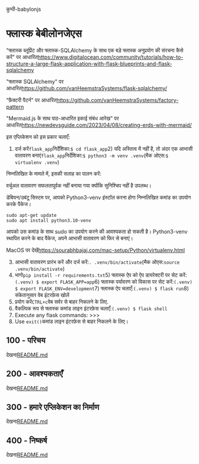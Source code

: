 कुप्पी-babylonjs

# फ्लास्क बेबीलोनजेएस

"फ्लास्क ब्लूप्रिंट और फ्लास्क-SQLAlchemy के साथ एक बड़े फ्लास्क अनुप्रयोग की संरचना कैसे करें" पर आधारित<https://www.digitalocean.com/community/tutorials/how-to-structure-a-large-flask-application-with-flask-blueprints-and-flask-sqlalchemy>

"फ्लास्क SQLAlchemy" पर आधारित<https://github.com/vanHeemstraSystems/flask-sqlalchemy/>

"फ़ैक्टरी पैटर्न" पर आधारित<https://github.com/vanHeemstraSystems/factory-pattern>

"Mermaid.js के साथ पाठ-आधारित इकाई संबंध आरेख" पर आधारित<https://newdevsguide.com/2023/04/08/creating-erds-with-mermaid/>

इस एप्लिकेशन को इस प्रकार चलाएँ:

1) दर्ज करें`flask_app`निर्देशिका:`$ cd flask_app`2) यदि अस्तित्व में नहीं है, तो अंदर एक आभासी वातावरण बनाएं`flask_app`निर्देशिका:`$ python3 -m venv .venv`(मैक ओएस:`$ virtualenv .venv`)

निम्नलिखित के मामले में, इसकी सलाह का पालन करें:

वर्चुअल वातावरण सफलतापूर्वक नहीं बनाया गया क्योंकि सुनिश्चिप नहीं है
उपलब्ध।

डेबियन/उबंटू सिस्टम पर, आपको Python3-venv इंस्टॉल करना होगा
निम्नलिखित कमांड का उपयोग करके पैकेज।

    sudo apt-get update
    sudo apt install python3.10-venv

आपको उस कमांड के साथ sudo का उपयोग करने की आवश्यकता हो सकती है।  Python3-venv स्थापित करने के बाद
पैकेज, अपने आभासी वातावरण को फिर से बनाएं।

MacOS पर देखें<https://sourabhbajaj.com/mac-setup/Python/virtualenv.html>

3) आभासी वातावरण प्रारंभ करें और दर्ज करें:`. .venv/bin/activate`(मैक ओएस:`source .venv/bin/activate`)
4) भागो`pip install -r requirements.txt`5) फ्लास्क ऐप को ऐप डायरेक्टरी पर सेट करें:`(.venv) $ export FLASK_APP=app`6) फ्लास्क पर्यावरण को विकास पर सेट करें:`(.venv) $ export FLASK_ENV=development`7) फ्लास्क ऐप चलाएँ:`(.venv) $ flask run`8) संकेतानुसार वेब इंटरफ़ेस खोलें
9) प्रयोग करें`CTRL+c`वेब सर्वर से बाहर निकलने के लिए.
10) वैकल्पिक रूप से फ्लास्क कमांड लाइन इंटरफ़ेस चलाएँ:`(.venv) $ flask shell`
11) Execute any flask commands: >>>
12) Use `exit()`कमांड लाइन इंटरफ़ेस से बाहर निकलने के लिए।

## 100 - परिचय

देखना[README.md](./100/README.md)

## 200 - आवश्यकताएँ

देखना[README.md](./200/README.md)

## 300 - हमारे एप्लिकेशन का निर्माण

देखना[README.md](./300/README.md)

## 400 - निष्कर्ष

देखना[README.md](./400/README.md)
